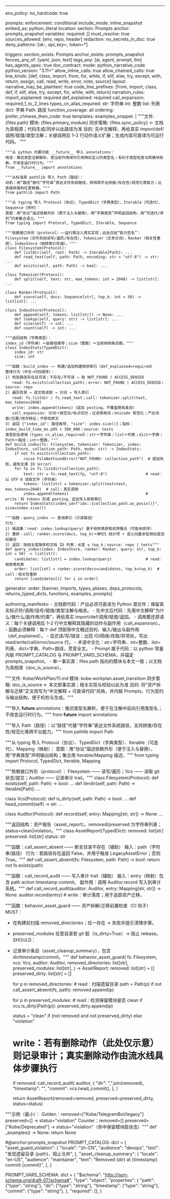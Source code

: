 ---

env_policy:
  no_hardcode: true

prompts:
  enforcement: conditional
  include_mode: inline_snapshot
  embed_as: python_literal
  location:
    section: Prompts
    anchor: prompts_snapshot
  variables:
    required: []
    must_resolve: true
    sources_allowed: [env, repo, header]
  redaction:
    no_secrets_in_doc: true
    deny_patterns: [sk-*, api_key=*, token=*]

  triggers:
    section_exists: Prompts
    anchor_exists: prompts_snapshot
    fences_any_of: [yaml, json, text]
    tags_any: [ai, agent, prompt, llm]
    has_agents_spec: true
doc_contract:
  mode: python_narrative_code
  python_version: "3.11+"
  allow_inline_calls: true
  allow_chained_calls: true
  line_kinds: [def, class, import, from, for, while, if, elif, else, try, except, with, return, assign, call, read, write, error, note, source]
  layout:
    narrative_may_be_plaintext: true
    code_line_prefixes: [from, import, class, def, if, elif, else, try, except, for, while, with, return]
  narration_rules:
    import_explained: required
    def_explained: required
    call_expansion: required_1_to_2_lines
    types_cn_alias_required:
      str: 字符串
      int: 整数
      list: 列表
      dict: 字典
      Path: 路径
    function_coverage: all
  ordering:
    prefer_chinese_then_code: true
  templates:
  examples_snippet: |
    """文件: {files.path}
    模块: {files.primary_module}
    同步策略: {files.sync_policy}  ← 文档为真相源；代码生成/同步以此路径为准
    目的: 先中文解释，再给真实 import/def/调用/赋值/类型注解；关键调用后 1–2 行动作语义扩展；生成内容可直译为可运行代码。
    """

    """从 python 内置功能 __future__ 导入 annotations：
    用途：推迟类型注解解析，使当前作用域可引用稍后定义的类型名；有利于类型检查与跨模块依赖，不改变运行时行为。"""
    from __future__ import annotations

    """从标准库 pathlib 导入 Path（路径）：
    动机：用“路径”替代“字符串”表达文件系统路径，获得跨平台拼接/存在性/规范化等能力；比直接拼接斜杠更稳健。"""
    from pathlib import Path

    """从 typing 导入 Protocol（协议）、TypedDict（字典类型）、Iterable（可迭代）、Sequence（序列）：
    意图：用“协议”描述依赖外形（便于注入与替换），用“字典类型”声明返回结构，用“可迭代/序列”约束集合语义。"""
    from typing import Protocol, TypedDict, Iterable, Sequence

    """依赖接口外形（protocol）——运行期注入真实实现；此处仅给“能力签名”：
    Filesystem（文件系统读写/遍历/存在性），Tokenizer（文本分词），Ranker（相关性重排），IndexStore（倒排索引存储）。"""
    class Filesystem(Protocol):
        def listdir(self, root: Path) -> Iterable[Path]: ...
        def read_text(self, path: Path, encoding: str = "utf-8") -> str: ...
        def exists(self, path: Path) -> bool: ...

    class Tokenizer(Protocol):
        def split(self, text: str, max_tokens: int = 2048) -> list[str]: ...

    class Ranker(Protocol):
        def score(self, docs: Sequence[str], top_k: int = 50) -> list[int]: ...

    class IndexStore(Protocol):
        def append(self, tokens: list[str]) -> None: ...
        def lookup(self, query: str) -> list[str]: ...
        def size(self) -> int: ...
        def count(self) -> int: ...

    """返回结构（字典类型）：
    index_id（字符串）＝由路径推导；size（整数）＝当前倒排条目数。"""
    class IndexStats(TypedDict):
        index_id: str
        size: int

    """函数：build_index —— 构建/追加构建倒排索引（def_explained=required）
    整体行为（中文→代码顺序）：
    1) 校验路径存在且可读；不存在/不可读 → 抛 NOT_FOUND / ACCESS_DENIED
       read: fs.exists(collection_path)；error: NOT_FOUND | ACCESS_DENIED；source: repo
    2) 遍历目录 → 逐文档读取 → 分词 → 写入索引
       read: fs.listdir / fs.read_text；call: tokenizer.split(text, max_tokens=2048)
       write: index.append(tokens)（追加 posting，不覆盖既有条目）
       call_expansion: 分词＝按空白/标点切分；过滤停用词；Unicode 规范化；产出词面/位置/频次特征；不修改原文
    3) 返回 {"index_id": 路径推导, "size": index.size()}；指标：index_build_time_ms.p95 < 300_000；source: tests
    类型别名使用（types_cn_alias_required）：str＝字符串；list＝列表；dict＝字典；Path＝路径；int＝整数。"""
    def build_index(fs: Filesystem, tokenizer: Tokenizer, index: IndexStore, collection_path: Path, mode: str) -> IndexStats:
        if not fs.exists(collection_path):
            raise FileNotFoundError("NOT_FOUND: collection_path")  # 提前失败，避免无谓 IO（error）
        for fp in fs.listdir(collection_path):
            text: str = fs.read_text(fp, "utf-8")                 # read：以 UTF-8 读取文件（字符串）
            tokens: list[str] = tokenizer.split(text=text, max_tokens=2048)  # call：真实调用
            index.append(tokens)                                  # write：将 tokens 形成 posting，追加写入倒排索引
        return IndexStats(index_id=f"idx::{collection_path.as_posix()}", size=index.size())

    """函数：query_index —— 查询索引（只读路径）
    行为：
    1) 候选集：read: index.lookup(query) 基于倒排表获取初筛集合（可能未排序）
    2) 重排：call: ranker.score(docs, top_k)＝BM25 统计项 + 语义向量余弦相似度加权融合
    3) 返回：按相关度降序的文档 ID 列表；长度 ≤ top_k；source: repo | tests"""
    def query_index(index: IndexStore, ranker: Ranker, query: str, top_k: int = 50) -> list[str]:
        candidates: list[str] = index.lookup(query)               # read：倒排表检索
        order: list[int] = ranker.score(docs=candidates, top_k=top_k)  # call：相关性重排
        return [candidates[i] for i in order]

  generator:
    order: [banner, imports, types_aliases, deps_protocols, returns_typed_dicts, functions, examples, prompts]

  authoring_manifesto:
    - 文档即代码：产出必须可直译为 Python 源文件；保留真实标识符/调用/括号/赋值/类型注解与缩进。
    - 先中文后代码：先用中文解释“为什么/做什么/副作用/约束”，再给真实 import/def/调用/赋值/返回。
    - 调用要还原语义：每个关键调用后 1–2 行中文解释其隐藏的动作与副作用（call_expansion）。
    - 函数必须解释：每个 def 顶部用中文概述目的、输入/输出与副作用（def_explained）。
    - 显式读/写/错误：出现 IO/网络/存取/异常处，写出 read/write/call/error/source 行。
    - 术语中文化：str=字符串、int=整数、list=列表、dict=字典、Path=路径，贯穿全文。
    - Prompt 属于代码：以 python 常量内联 PROMPT_CATALOG 与 PROMPT_VARS_SCHEMA，并锚定 prompts_snapshot。
    - 单一事实源：files.path 指向的模块与本文一致；以文档为真相源（doc_is_source）。

"""文件: Kobe/WorkPlan/11.md
模块: kobe.workplan.asset_transition
同步策略: doc_is_source  ← 本文即事实源；相关实现与校验以此为准
目的: 将“资产拆解与迁移”正文改写为“中文解释 + 可直译代码”风格，并内联 Prompts、行为契约与输出结构，便于机检与生成。"""

"""导入 __future__.annotations：推迟类型名解析，便于在注解中前向引用类型名；不改变运行时行为。"""
from __future__ import annotations

"""导入 Path（路径）：以“路径”代替“字符串”表达文件系统路径，支持拼接/存在性/规范化等跨平台能力。"""
from pathlib import Path

"""从 typing 导入 Protocol（协议）、TypedDict（字典类型）、Iterable（可迭代）、Mapping（映射）：
意图：用“协议”描述依赖外形（便于注入与替换），用“字典类型”声明输出结构；集合用 Iterable/Mapping 描述。"""
from typing import Protocol, TypedDict, Iterable, Mapping

"""依赖接口外形（protocol）：
Filesystem —— 读写/遍历；Vcs —— 读取 git 状态/提交；Auditor —— 记录审计 trail。"""
class Filesystem(Protocol):
    def exists(self, path: Path) -> bool: ...
    def iterdir(self, path: Path) -> Iterable[Path]: ...

class Vcs(Protocol):
    def is_dirty(self, path: Path) -> bool: ...
    def head_commit(self) -> str: ...

class Auditor(Protocol):
    def record(self, entry: Mapping[str, str]) -> None: ...

"""返回结构：资产报告（asset_report）。removed/preserved 为字符串列表；status=clean|violation。"""
class AssetReport(TypedDict):
    removed: list[str]
    preserved: list[str]
    status: str

"""函数：call_assert_absent —— 断言目录不存在（辅助）
输入：path（字符串/路径）
行为：若路径存在返回 False，并用于触发 LegacyAssetError；否则 True。"""
def call_assert_absent(fs: Filesystem, path: Path) -> bool:
    return not fs.exists(path)

"""函数：call_record_audit —— 写入审计 trail（辅助）
输入：entry（映射）包含 path action timestamp commit。
副作用：调用 Auditor.record 写入到审计系统。"""
def call_record_audit(auditor: Auditor, entry: Mapping[str, str]) -> None:
    auditor.record(entry)  # write：审计落库；用于追踪资产迁移。

"""函数：behavior_asset_guard —— 资产拆解/迁移前置检查（CI 钩子）
MUST：
  - 在构建前扫描 removed_directories；任一存在 → 失败并提示清理步骤。
  - preserved_modules 任意目录若 git 脏（is_dirty=True）→ 阻止 release。
SHOULD：
  - 记录审计条目（asset_cleanup_summary），包含 dir/timestamp/commit。"""
def behavior_asset_guard(
    fs: Filesystem,
    vcs: Vcs,
    auditor: Auditor,
    removed_directories: list[str],
    preserved_modules: list[str],
) -> AssetReport:
    removed: list[str] = []
    preserved_dirty: list[str] = []

    for p in removed_directories:  # read：扫描遗留目录
        path = Path(p)
        if not call_assert_absent(fs, path):
            removed.append(p)

    for p in preserved_modules:  # read：检测保留模块是否 clean
        if vcs.is_dirty(Path(p)):
            preserved_dirty.append(p)

    status = "clean" if (not removed and not preserved_dirty) else "violation"

    # write：若有删除动作（此处仅示意）则记录审计；真实删除动作由流水线具体步骤执行
    if removed:
        call_record_audit(
            auditor,
            {
                "dir": ",".join(removed),
                "timestamp": "<inject at runtime>",
                "commit": vcs.head_commit(),
            },
        )

    return AssetReport(removed=removed, preserved=preserved_dirty, status=status)

"""示例（最小）：
Golden：removed=["Kobe/TelegramBot/legacy"] preserved=[] -> status="violation"
Counter：removed=[] preserved=["Kobe/Deprecated"] -> status="violation"（命中保留模块脏状态）"""
def _examples() -> None:
    return None

#@anchor:prompts_snapshot
PROMPT_CATALOG: dict = {
    "asset_guard_violation": {
        "locale": "zh-CN",
        "audience": "devops",
        "text": "发现遗留目录 {path}，阻止合并",
    },
    "asset_cleanup_summary": {
        "locale": "en-US",
        "audience": "maintainer",
        "text": "Removed {dir} at {timestamp} commit {commit}",
    },
}

PROMPT_VARS_SCHEMA: dict = {
    "$schema": "http://json-schema.org/draft-07/schema#",
    "type": "object",
    "properties": {
        "path": {"type": "string"},
        "dir": {"type": "string"},
        "timestamp": {"type": "string"},
        "commit": {"type": "string"},
    },
    "required": [],
}

